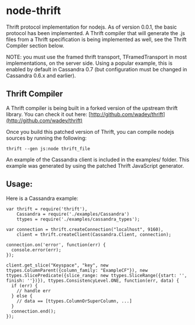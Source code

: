 # node-thrift

Thrift protocol implementation for nodejs. As of version 0.0.1, the basic
protocol has been implemented. A Thrift compiler that will generate the .js
files from a Thrift specification is being implemented as well, see the
Thrift Compiler section below.

NOTE: you must use the framed thrift transport, TFramedTransport in most
implementations, on the server side. Using a popular example, this is enabled
by default in Cassandra 0.7 (but configuration must be changed in Cassandra
0.6.x and earlier).

## Thrift Compiler

A Thrift compiler is being built in a forked version of the upstream thrift
library. You can check it out here:
[http://github.com/wadey/thrift](http://github.com/wadey/thrift)

Once you build this patched version of Thrift, you can compile nodejs sources
by running the following:

    thrift --gen js:node thrift_file

An example of the Cassandra client is included in the examples/
folder. This example was generated by using the patched Thrift JavaScript
generator.

## Usage:

Here is a Cassandra example:

    var thrift = require('thrift'),
        Cassandra = require('./examples/Cassandra')
        ttypes = require('./examples/cassandra_types');

    var connection = thrift.createConnection("localhost", 9160),
        client = thrift.createClient(Cassandra.Client, connection);

    connection.on('error', function(err) {
      console.error(err);
    });

    client.get_slice("Keyspace", "key", new ttypes.ColumnParent({column_family: "ExampleCF"}), new ttypes.SlicePredicate({slice_range: new ttypes.SliceRange({start: '', finish: ''})}), ttypes.ConsistencyLevel.ONE, function(err, data) {
      if (err) {
        // handle err
      } else {
        // data == [ttypes.ColumnOrSuperColumn, ...]
      }
      connection.end();
    });
